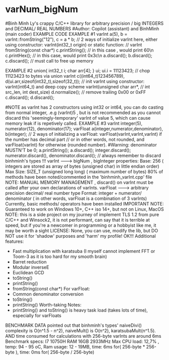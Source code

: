 # varNum_bigNum
#Binh Minh Ly's crappy C/C++ library for arbitrary precision / big INTEGERS and DECIMAL/ REAL NUMBERS
#Author: Copilot (assistant) and BinhMinh (main coder)
EXAMPLE CODE
EXAMPLE #1
varInt a(5), b = varInt::fromString("12"), c = a * b; // 2 ways of initialize varInt here, either using constructor: varInt(int32_t origin) or static function:
                                                      //  varInt fromString(const char*)
c.printString(); // in this case , would print 60\n
c.printHex(); // in this case, would print 0x3c\n
a.discard(); b.discard(); c.discard(); // must call to free up memory

EXAMPLE #2
union{
int32_t i;
char arr[4];
} ui;
ui.i = 11123423; // chop 11123423 to bytes via union
varInt c((int64_t)123456789), d(ui.arr,sizeof(int32_t),sizeof(32_t)); // init varInt using constructor: varInt(int64_t) and deep copy scheme varInt(unsigned char arr*,
                                                                      // int src_len, int dest_size)
d.normalize(); // remove trailing 0x00 or 0xFF                                                                      
c.discard(); d.discard();

#NOTE as varInt has 2 constructors using int32 or int64, you can do casting from normal integer, .e.g (varInt)5 , but is not recommended
as you cannot discard this 'seemingly-temporary' varInt of value 5, which can cause memory leak if is repetively called.
EXAMPLE #3
varInt integer(5), numerator(12), denominator(17);
varFloat a(integer,numerator,denominator), b(integer); // 2 ways of initializing a varFloat: varFloat(varInt,varInt,varInt) if the number has decimal part
                                                       // or in other words, not rounded, and varFloat(varInt) for otherwise (rounded number).
#Warning: denominator MUSTN'T be 0;
a.printString();
a.discard(); integer.discard(); numerator.discard(), denominator.discard(); // always remember to discard binhminh's types !!!
varInt ---> bigNum , bigInteger properties:
Base: 256 ( integers are stored as array of bytes (unsigned char) in little endian order)
Max Size: SIZE_T (unsigned long long) ( maximum number of bytes)
80% of methods have been noted/commented in the 'binhminh_varInt.cpp' file
NOTE: MANUAL MEMORY MANAGEMENT , discard() on varInt must be called after your own declarations of varInts.
varFloat ---> arbitrary precision decimal/ real number type
Format: integer + numerator/ denominator ( in other words, varFloat is a combination of 3 varInts)
Currently, basic methods/ operators have been installed
IMPORTANT NOTE: Guaranteed to work on Windows 10+, C++ iso 14+, but not on Linux, MacOS
NOTE: this is a side project on my journey of implement TLS 1.2 from pure C/C++ and Winsock2, it is not performant, can say that it is terrible at speed, but if you're a newcomer in programming or a hobbyist like me, it may be worth a sight
LICENSE: None, you can use, modify the lib, but DO NOT use it for 'shadow' purposes and 'harm' my profile! OK!!!
Additional features:
+ Fast multiplication with karatsuba (I myself cannot implement FFT or Toom-3 as it is too hard for my smooth brain)
+ Barret reduction
+ Modular inverseE
+ Euclidean GCD
+ toString()
+ printString()
+ fromString(const char*)
For varFloat:
+ Common denominator conversion
+ toString()
+ printString()
Worth-taking Notes:
+ printString() and toString() is heavy task load (takes lots of time), especially for varFloats

BENCHMARK DATA pointed out that binhminh's types' naiveDivi() complexity is O(n^1.5 - n^2), naiveMult() is O(n^2), karatsubaMult(n^1.5). AND time consumed for calculations with 256-byte varInts are around 6ms
Benchmark specs:
I7 10750H
RAM 16GB 2933MHz
Max CPU load: 12,7% , temp: 94 - 95 oC, Ram usage: 12 - 19MB, time: 6ms for( 256-byte * 256-byte ), time: 0ms for( 256-byte / 256-byte)

